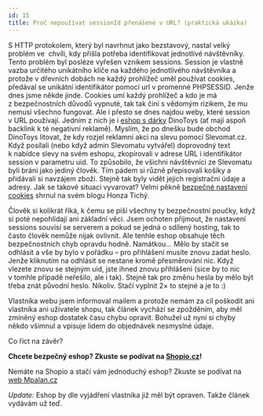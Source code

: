 ```yaml
---
id: 15
title: Proč nepoužívat sessionId přenášené v URL? (praktická ukázka)
---
```


S HTTP protokolem, který byl navrhnut jako bezstavový, nastal velký problém ve  chvíli, kdy přišla potřeba identifikovat jednotlivé návštěvníky. Tento problém byl posléze vyřešen vznikem sessions. Session je vlastně vazba určitého unikátního klíče na každého jednotlivého návštěvníka a protože v dřevních dobách ne každý prohlížeč uměl používat cookies, předával se unikátní identifikátor pomocí url v promenné PHPSESSID. Jenže dnes jsme někde jinde. Cookies umí každý prohlížeč a kdo je má z bezpečnostních důvodů vypnuté, tak tak činí s vědomým rizikem, že mu nemusí všechno fungovat. Ale i přesto se dnes najdou weby, které session v URL používají. Jedním z nich je i [eshop s dárky](http://www.dinotoys.cz/) DinoToys (ať mají aspoň backlink k té negativní reklamě). Myslím, že po dnešku bude obchod DinoToys litovat, že kdy rozjel reklamní akci na slevu pomocí Slevomat.cz. Když posílali (nebo když admin Slevomatu vytvářel) doprovodný text k nabídce slevy na svém eshopu, zkopírovali v adrese URL i identifikátor session v parametru uid. To způsobilo, že všichni návštěvníci ze Slevomatu byli bráni jako jediný člověk. Tím pádem si různě přepisovali košíky a přidávali si navzájem zboží. Stejně tak byly vidět jejich registrační údaje a adresy. Jak se takové situaci vyvarovat? Velmi pěkně [bezpečné nastavení cookies](http://www.phpguru.cz/clanky/sid-do-url-nepatri) shrnul na svém blogu Honza Tichý.

Člověk si kolikrát říká, k čemu se píší všechny ty bezpečnostní poučky, když si poté nepohlídají ani základní věci. Jsem ochoten přijmout, že nastavení sessions souvisí se serverem a pokud se jedná o sdílený hosting, tak to často člověk nemůže nijak ovlivnit. Ale tenhle eshop obsahuje těch bezpečnostních chyb opravdu hodně. Namátkou… Mělo by stačit se odhlásit a vše by bylo v pořádku – pro přihlášení musíte znovu zadat heslo. Jenže kliknutím na odhlásit se nestane kromě přesměrování nic. Když vlezete znovu se stejným uid, jste ihned znovu přihlášeni (sice by to nic v tomhle případě neřešilo, ale i tak). Stejně tak pro změnu hesla by mělo být třeba znát původní heslo. Nikoliv. Stačí vyplnit 2× to stejné a je to :)

Vlastníka webu jsem informoval mailem a protože nemám za cíl poškodit ani vlastníka ani uživatele shopu, tak článek vychází se zpožděním, aby měl zmíněný eshop dostatek času chybu opravit. Bohužel už nyní si chyby někdo všimnul a vpisuje lidem do objednávek nesmyslné údaje.

Co říct na závěr?

**Chcete bezpečný eshop? Zkuste se podívat na [Shopio.cz](http://www.shopio.cz/)!**

Nemáte na Shopio a stačí vám jednoduchý eshop? Zkuste se podívat na [web Mpalan.cz](http://www.mpalan.cz/reference/internetove-obchody.php)

_Update:_ Eshop by dle vyjádření vlastníka již měl být opraven. Takže článek vydávám už teď.